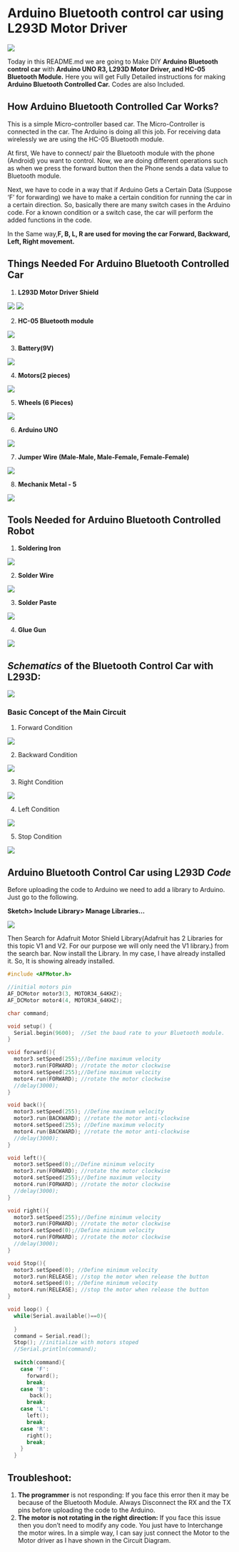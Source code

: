 # **Arduino Bluetooth control car using L293D Motor Driver**

<img src = "https://github.com/DhruvJain666/Arduino-Bluetooth-control-car/blob/main/assets/Images/Final%20Product.jpeg" >

Today in this README.md we are going to Make DIY **Arduino Bluetooth control car** with **Arduino UNO R3, L293D Motor Driver, and HC-05 Bluetooth Module.** Here you will get Fully Detailed instructions for making **Arduino Bluetooth Controlled Car.** Codes are also Included.

## **How Arduino Bluetooth Controlled Car Works?**
This is a simple Micro-controller based car. The Micro-Controller is connected in the car. The Arduino is doing all this job. For receiving data wirelessly we are using the HC-05 Bluetooth module.

At first, We have to connect/ pair the Bluetooth module with the phone (Android) you want to control. Now, we are doing different operations such as when we press the forward button then the Phone sends a data value to Bluetooth module.

Next, we have to code in a way that if Arduino Gets a Certain Data (Suppose ‘F’ for forwarding) we have to make a certain condition for running the car in a certain direction. So, basically there are many switch cases in the Arduino code. For a known condition or a switch case, the car will perform the added functions in the code.

In the Same way,**F, B, L, R are used for moving the car Forward, Backward, Left, Right movement.**

## **Things Needed For Arduino Bluetooth Controlled Car**
1. **L293D Motor Driver Shield**

<img src = "https://github.com/DhruvJain666/Arduino-Bluetooth-control-car/blob/main/assets/Images/L293D%20Motor%20Driver%20Shield.jpeg" >

<img src = "https://github.com/DhruvJain666/Arduino-Bluetooth-control-car/blob/main/assets/Images/motor-shield-pinout.png" >

2. **HC-05 Bluetooth module**

<img src = "https://raw.githubusercontent.com/DhruvJain666/Arduino-Bluetooth-control-car/main/assets/Images/HC-05%20Bluetooth%20module.webp" >

3. **Battery(9V)**

<img src = "https://github.com/DhruvJain666/Arduino-Bluetooth-control-car/blob/main/assets/Images/Battery(9V).jpg" >

4. **Motors(2 pieces)**

<img src = "https://github.com/DhruvJain666/Arduino-Bluetooth-control-car/blob/main/assets/Images/Motors.jpeg" >

5. **Wheels (6 Pieces)**

<img src = "https://github.com/DhruvJain666/Arduino-Bluetooth-control-car/blob/main/assets/Images/Wheel.jpg" >

6. **Arduino UNO**

<img src = "https://github.com/DhruvJain666/Arduino-Bluetooth-control-car/blob/main/assets/Images/Arduino%20UNO.jpg" >

7. **Jumper Wire (Male-Male, Male-Female, Female-Female)**

<img src = "https://raw.githubusercontent.com/DhruvJain666/Arduino-Bluetooth-control-car/main/assets/Images/Jumper%20Wire.webp" >

8. **Mechanix Metal - 5**

<img src = "https://github.com/DhruvJain666/Arduino-Bluetooth-control-car/blob/main/assets/Images/MECHANICS%205.jpg" >


## **Tools Needed for Arduino Bluetooth Controlled Robot**
1. **Soldering Iron**

<img src = "https://github.com/DhruvJain666/Arduino-Bluetooth-control-car/blob/main/assets/Images/Soldering%20Iron.png" >

2. **Solder Wire**

<img src = "https://github.com/DhruvJain666/Arduino-Bluetooth-control-car/blob/main/assets/Images/Solder%20Wire.jpg" >

3. **Solder Paste**

<img src = "https://github.com/DhruvJain666/Arduino-Bluetooth-control-car/blob/main/assets/Images/Solder%20Paste.jpg" >

4. **Glue Gun**

<img src = "https://github.com/DhruvJain666/Arduino-Bluetooth-control-car/blob/main/assets/Images/Glue%20Gun.jpg" >


## ***Schematics* of the Bluetooth Control Car with L293D:**

<img src = "https://github.com/DhruvJain666/Arduino-Bluetooth-control-car/blob/main/assets/Images/Arduino-Bluetooth-control-car-with-L293D.jpg" >

### **Basic Concept of the Main Circuit**
1. Forward Condition

<img src = "https://github.com/DhruvJain666/Arduino-Bluetooth-control-car/blob/main/assets/Images/Forward%20Condition.png" >

2. Backward Condition

<img src = "https://github.com/DhruvJain666/Arduino-Bluetooth-control-car/blob/main/assets/Images/Backward%20Condition.png" >

3. Right Condition

<img src = "https://github.com/DhruvJain666/Arduino-Bluetooth-control-car/blob/main/assets/Images/Right%20Condition.png" >

4. Left Condition

<img src = "https://github.com/DhruvJain666/Arduino-Bluetooth-control-car/blob/main/assets/Images/Left%20Condition.png" >

5. Stop Condition

<img src = "https://github.com/DhruvJain666/Arduino-Bluetooth-control-car/blob/main/assets/Images/Stop%20Condition.png" >

## **Arduino Bluetooth Control Car using L293D *Code***
Before uploading the code to Arduino we need to add a library to Arduino. Just go to the following.

**Sketch> Include Library> Manage Libraries…**

<img src = "https://github.com/DhruvJain666/Arduino-Bluetooth-control-car/blob/main/assets/Images/Install-Adafruit-Motor-Shield-Library.jpg" >

Then Search for Adafruit Motor Shield Library(Adafruit has 2 Libraries for this topic V1 and V2. For our purpose we will only need the V1 library.) from the search bar. Now install the Library. In my case, I have already installed it. So, It is showing already installed.

```c
#include <AFMotor.h>

//initial motors pin
AF_DCMotor motor3(3, MOTOR34_64KHZ);
AF_DCMotor motor4(4, MOTOR34_64KHZ);

char command;

void setup() {
  Serial.begin(9600);  //Set the baud rate to your Bluetooth module.
}

void forward(){
  motor3.setSpeed(255);//Define maximum velocity
  motor3.run(FORWARD); //rotate the motor clockwise
  motor4.setSpeed(255);//Define maximum velocity
  motor4.run(FORWARD); //rotate the motor clockwise
  //delay(3000);
}

void back(){
  motor3.setSpeed(255); //Define maximum velocity
  motor3.run(BACKWARD); //rotate the motor anti-clockwise
  motor4.setSpeed(255); //Define maximum velocity
  motor4.run(BACKWARD); //rotate the motor anti-clockwise
  //delay(3000);
}

void left(){
  motor3.setSpeed(0);//Define minimum velocity
  motor3.run(FORWARD); //rotate the motor clockwise
  motor4.setSpeed(255);//Define maximum velocity
  motor4.run(FORWARD); //rotate the motor clockwise
  //delay(3000);
}

void right(){
  motor3.setSpeed(255);//Define minimum velocity
  motor3.run(FORWARD); //rotate the motor clockwise
  motor4.setSpeed(0);//Define minimum velocity
  motor4.run(FORWARD); //rotate the motor clockwise
  //delay(3000);
}

void Stop(){
  motor3.setSpeed(0); //Define minimum velocity
  motor3.run(RELEASE); //stop the motor when release the button
  motor4.setSpeed(0); //Define minimum velocity
  motor4.run(RELEASE); //stop the motor when release the button
}

void loop() {
  while(Serial.available()==0){
    
  }
  command = Serial.read();
  Stop(); //initialize with motors stoped
  //Serial.println(command);
  
  switch(command){
    case 'F':
      forward();
      break;
    case 'B':
       back();
      break;
    case 'L':
      left();
      break;
    case 'R':
      right();
      break;
    }
  }
  ```
  ## **Troubleshoot:**
1. **The programmer** is not responding: If you face this error then it may be because of the Bluetooth Module. Always Disconnect the RX and the TX pins before uploading the code to the Arduino.
2. **The motor is not rotating in the right direction:** If you face this issue then you don’t need to modify any code. You just have to Interchange the motor wires. In a simple way, I can say just connect the Motor to the Motor driver as I have shown in the Circuit Diagram.

